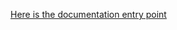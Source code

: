 <!-- This is the TOC for GitHub pages, i.e. the root of
     https://smelc.github.io/miso-darkcraw/slides/ -->

[Here is the documentation entry point](index.md)
